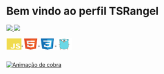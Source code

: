 # Bem vindo ao perfil TSRangel
<div>
  <a href="https://github.com/TSRangel">
  <img height="180em" src="https://github-readme-stats.vercel.app/api?username=TSRangel&show_icons=true&theme=dark&include_all_commits=true&count_private=true"/>
  <img height="180em" src="https://github-readme-stats.vercel.app/api/top-langs/?username=TSRangel&layout=compact&langs_count=6&theme=dark"/>
</div>
<div style="display: inline_block"><br>
  <img align="center" alt="Js" height="30" width="40" src="https://raw.githubusercontent.com/devicons/devicon/master/icons/javascript/javascript-plain.svg ">
  <img align="center" alt="HTML" height="30" width="40" src="https://raw.githubusercontent.com/devicons/devicon/master/icons/html5/html5-original.svg ">
  <img align="center" alt="CSS" height="30" width="40" src="https://raw.githubusercontent.com/devicons/devicon/master/icons/css3/css3-original.svg ">
  <img align="center" alt="Go" height="30" width="40" src="https://raw.githubusercontent.com/devicons/devicon/master/icons/go/go-original.svg ">
</div>
 
 <br>
 
 
<div>
 
  ![Animação de cobra](https://github.com/TSRangel/TSRangel/blob/output/github-contribution-grid-snake.svg)

</div>
